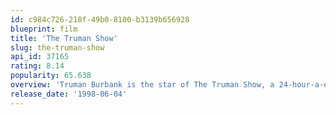 ```yaml
---
id: c984c726-218f-49b0-8100-b3139b656928
blueprint: film
title: 'The Truman Show'
slug: the-truman-show
api_id: 37165
rating: 8.14
popularity: 65.638
overview: 'Truman Burbank is the star of The Truman Show, a 24-hour-a-day reality TV show that broadcasts every aspect of his life without his knowledge. His entire life has been an unending soap opera for consumption by the rest of the world. And everyone he knows, including his wife and his best friend, is really an actor, paid to be part of his life.'
release_date: '1998-06-04'
---
```

